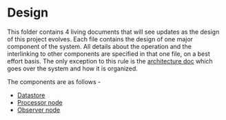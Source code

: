 # Design

This folder contains 4 living documents that will see updates as the design of this project evolves. Each file contains the design of one major component of the system. All details about the operation and the interlinking to other components are specified in that one file, on a best effort basis. The only exception to this rule is the [architecture doc](architecture.md) which goes over the system and how it is organized.

The components are as follows -

- [Datastore](datastore.md)
- [Processor node](processor.md)
- [Observer node](observer.md)
